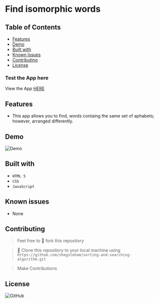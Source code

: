 # Find isomorphic words

## Table of Contents

* [Features](#Features)
* [Demo](#demo)
* [Built with](#built-with)
* [Known Issues](#Known-issues)
* [Contributing](#contributing)
* [License](#License)

### Test the App here
View the App [HERE](https://shegsteham.github.io/sorting-and-searching-algorithm/)

## Features

- This app allows you to find, words containg the same set of aphabets; however, arranged differently.

## Demo
![Demo](https://user-images.githubusercontent.com/25525765/60022520-46e13000-9694-11e9-8e7f-02ffbca49516.gif)

## Built with
- `HTML 5`
- `CSS`
- `JavaScript`

## Known issues
- None

## Contributing
>  Feel free to 🍴 fork this repository

>  👯 Clone this repository to your local machine using `https://github.com/shegsteham/sorting-and-searching-algorithm.git`

> Make Contributions

## License
![GitHub](https://img.shields.io/github/license/mashape/apistatus.svg)

